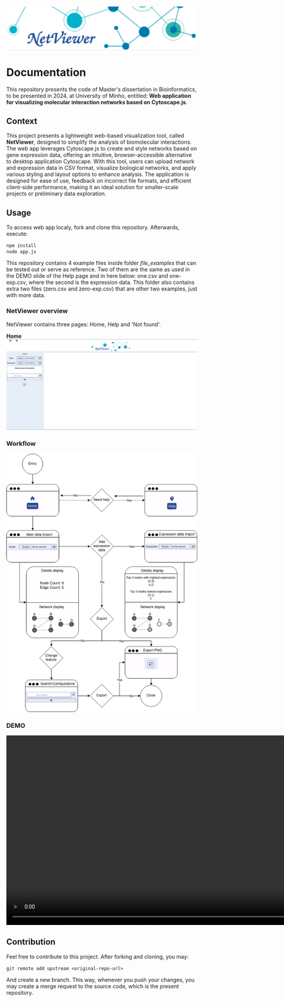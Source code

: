 <p align="center"> <img title="Logo" alt="" src="public/src/logo.png"></p>

# Documentation
This repository presents the code of Master's dissertation in Bioinformatics, to be presented in 2024, at University of Minho, entitled: 
**Web application for visualizing molecular interaction networks based on Cytoscape.js**.

## Context
This project presents a lightweight web-based visualization tool, called **NetViewer**,  designed to simplify the analysis of biomolecular interactions. The web app leverages Cytoscape.js to create and style networks based on gene expression data, offering an intuitive, browser-accessible alternative to desktop application Cytoscape. With this tool, users can upload network and expression data in CSV format, visualize biological networks, and apply various styling and layout options to enhance analysis. The application is designed for ease of use, feedback on incorrect file formats, and efficient client-side performance, making it an ideal solution for smaller-scale projects or preliminary data exploration.

## Usage
To access web app localy, fork and clone this repository. Afterwards, execute:

```
npm install
node app.js
```

This repository contains 4 example files inside folder <I>file_examples</I> that can be tested out or serve as reference. Two of them are the same as used in the DEMO slide of the Help page and in here below: one.csv and one-exp.csv, where the second is the expression data. This folder also contains extra two files (zero.csv and zero-exp.csv) that are other two examples, just with more data.

### NetViewer overview
NetViewer contains three pages: Home, Help and 'Not found'.

**Home**
![alt text](public/src/home.png)


### Workflow

![alt text](public/src/netviewer.drawio.png)

### DEMO

<video width="1000" controls>
  <source src="public/src/howto.webm" type="video/webm">
</video>


## Contribution
Feel free to contribute to this project. After forking and cloning, you may:

```
git remote add upstream <original-repo-url>
```

And create a new branch. This way, whenever you push your changes, you may create a merge request to the source code, which is the present repository.
